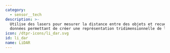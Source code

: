 ```yaml
---
category:
  - sensor__tech
description: >-
  Utilise des lasers pour mesurer la distance entre des objets et recueillir des
  données permettant de créer une représentation tridimensionnelle de l'objet.
icon: /dtpr-icons/li_dar.svg
id: li_dar
name: LiDAR
---
```


